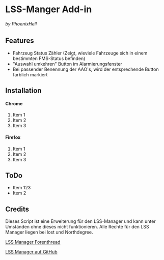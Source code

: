 # LSS-Manger Add-in
###### by PhoenixHell

## Features
 - Fahrzeug Status Zähler (Zeigt, wieviele Fahrzeuge sich in einem bestimmten FMS-Status befinden)
 - "Auswahl umkehren" Button im Alarmierungsfenster
 - Bei passender Benennung der AAO's, wird der entsprechende Button farblich markiert

## Installation
#### Chrome
 1. Item 1
 2. Item 2
 3. Item 3

#### Firefox
 1. Item 1
 2. Item 2
 3. Item 3

## ToDo
 - Item 123
 - Item 2

## Credits
Dieses Script ist eine Erweiterung für den LSS-Manager und kann unter Umständen ohne dieses nicht funktionieren.
Alle Rechte für den LSS Manager liegen bei lost und Northdegree.

[LSS Manager Forenthread](https://forum.leitstellenspiel.de/index.php/Thread/8077-LSS-MANAGER-by-lost-Northdegree-BETA-2-7-ehem-REDESIGN/?pageNo=1)

[LSS Manager auf GitHub](https://github.com/lostdesign/lss-layout-manager/)
